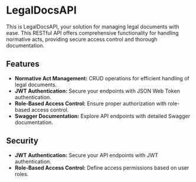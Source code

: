 # LegalDocsAPI

This is LegalDocsAPI, your solution for managing legal documents with ease. This RESTful API offers comprehensive functionality for handling normative acts, providing secure access control and thorough documentation.

## Features

- **Normative Act Management:** CRUD operations for efficient handling of legal documents.
- **JWT Authentication:** Secure your endpoints with JSON Web Token authentication.
- **Role-Based Access Control:** Ensure proper authorization with role-based access control.
- **Swagger Documentation:** Explore API endpoints with detailed Swagger documentation.

## Security

- **JWT Authentication:** Secure your API endpoints with JWT authentication.
- **Role-Based Access Control:** Define access permissions based on user roles.
